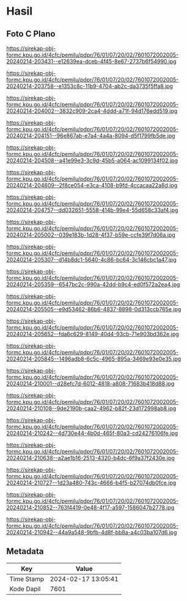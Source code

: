 # Hasil

## Foto C Plano

https://sirekap-obj-formc.kpu.go.id/4cfc/pemilu/pdpr/76/01/07/20/02/7601072002005-20240214-203431--e12639ea-dceb-4f45-8e67-2737b6f54990.jpg

https://sirekap-obj-formc.kpu.go.id/4cfc/pemilu/pdpr/76/01/07/20/02/7601072002005-20240214-203758--e1353c8c-11b9-4704-ab2c-da3735f5ffa8.jpg

https://sirekap-obj-formc.kpu.go.id/4cfc/pemilu/pdpr/76/01/07/20/02/7601072002005-20240214-204002--3832c909-2ca4-4ddd-a71f-94d176edd519.jpg

https://sirekap-obj-formc.kpu.go.id/4cfc/pemilu/pdpr/76/01/07/20/02/7601072002005-20240214-204151--96e867ab-e7a4-4a4a-8094-d5f1799fb5de.jpg

https://sirekap-obj-formc.kpu.go.id/4cfc/pemilu/pdpr/76/01/07/20/02/7601072002005-20240214-204508--a41e99e3-3c9d-45b5-a064-ac1099134f02.jpg

https://sirekap-obj-formc.kpu.go.id/4cfc/pemilu/pdpr/76/01/07/20/02/7601072002005-20240214-204609--2f8ce054-e3ca-4108-b9fd-4ccacaa22a8d.jpg

https://sirekap-obj-formc.kpu.go.id/4cfc/pemilu/pdpr/76/01/07/20/02/7601072002005-20240214-204757--dd032651-5558-414b-99e4-55d658c33af4.jpg

https://sirekap-obj-formc.kpu.go.id/4cfc/pemilu/pdpr/76/01/07/20/02/7601072002005-20240214-205002--039e183b-1d28-4f37-b59e-ccfe39f7d06a.jpg

https://sirekap-obj-formc.kpu.go.id/4cfc/pemilu/pdpr/76/01/07/20/02/7601072002005-20240214-205307--d14b8dc1-5640-4c86-bc64-3c146cbc1a47.jpg

https://sirekap-obj-formc.kpu.go.id/4cfc/pemilu/pdpr/76/01/07/20/02/7601072002005-20240214-205359--6547bc2c-990a-42dd-b9c4-ed0f572a2ea4.jpg

https://sirekap-obj-formc.kpu.go.id/4cfc/pemilu/pdpr/76/01/07/20/02/7601072002005-20240214-205505--e9d53462-86b6-4837-8898-0d313ccb765e.jpg

https://sirekap-obj-formc.kpu.go.id/4cfc/pemilu/pdpr/76/01/07/20/02/7601072002005-20240214-205652--fda6c629-8149-40d4-93cb-71e903bd362e.jpg

https://sirekap-obj-formc.kpu.go.id/4cfc/pemilu/pdpr/76/01/07/20/02/7601072002005-20240214-205845--1496adb8-6c5c-4965-895a-3469e93e0e35.jpg

https://sirekap-obj-formc.kpu.go.id/4cfc/pemilu/pdpr/76/01/07/20/02/7601072002005-20240214-210001--d28efc7d-6012-4818-a808-71683b418d88.jpg

https://sirekap-obj-formc.kpu.go.id/4cfc/pemilu/pdpr/76/01/07/20/02/7601072002005-20240214-210108--9de2190b-caa2-4962-b82f-23d172998ab8.jpg

https://sirekap-obj-formc.kpu.go.id/4cfc/pemilu/pdpr/76/01/07/20/02/7601072002005-20240214-210242--4d730e44-4b0d-465f-80a3-cd24276106fe.jpg

https://sirekap-obj-formc.kpu.go.id/4cfc/pemilu/pdpr/76/01/07/20/02/7601072002005-20240214-210638--a2ae1b16-2513-4320-b4dc-6f9a37f2430e.jpg

https://sirekap-obj-formc.kpu.go.id/4cfc/pemilu/pdpr/76/01/07/20/02/7601072002005-20240214-210727--1d23a480-743c-4666-b4f5-b27074db0fce.jpg

https://sirekap-obj-formc.kpu.go.id/4cfc/pemilu/pdpr/76/01/07/20/02/7601072002005-20240214-210852--763f4419-0e48-4f17-a597-1586047b2778.jpg

https://sirekap-obj-formc.kpu.go.id/4cfc/pemilu/pdpr/76/01/07/20/02/7601072002005-20240214-210942--44a9a548-9bfb-4d8f-bb8a-a4c03ba107d6.jpg


## Metadata

| Key        | Value               |
| ---------- | ------------------- |
| Time Stamp | 2024-02-17 13:05:41 |
| Kode Dapil | 7601                |



